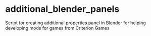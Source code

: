 # additional_blender_panels
Script for creating additional properties panel in Blender for helping developing mods for games from Criterion Games
